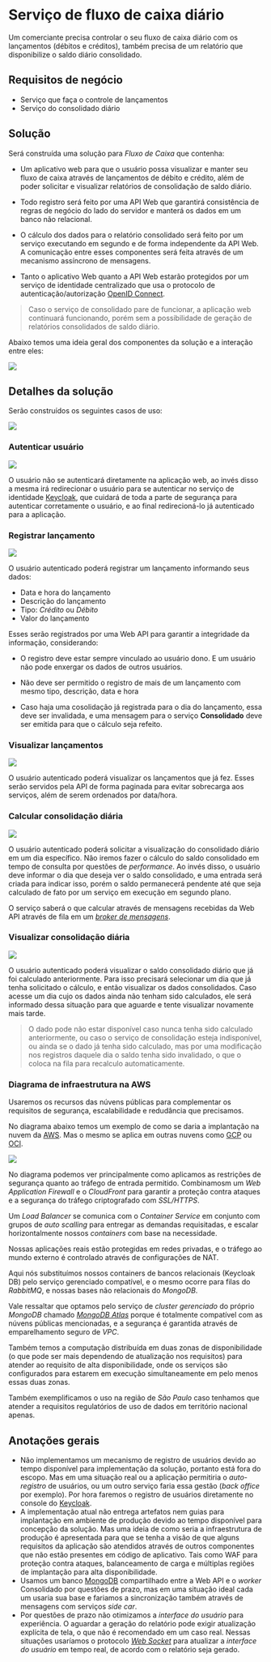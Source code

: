 # Serviço de fluxo de caixa diário

Um comerciante precisa controlar o seu fluxo de caixa diário com os lançamentos
(débitos e créditos), também precisa de um relatório que disponibilize o saldo
diário consolidado.

## Requisitos de negócio

- Serviço que faça o controle de lançamentos
- Serviço do consolidado diário

## Solução

Será construída uma solução para *Fluxo de Caixa* que contenha:

- Um aplicativo web para que o usuário possa visualizar e manter seu fluxo de
  caixa através de lançamentos de débito e crédito, além de poder solicitar e
  visualizar relatórios de consolidação de saldo diário.

- Todo registro será feito por uma API Web que garantirá consistência de regras
  de negócio do lado do servidor e manterá os dados em um banco não relacional.

- O cálculo dos dados para o relatório consolidado será feito por um serviço
  executando em segundo e de forma independente da API Web. A comunicação
  entre esses componentes será feita através de um mecanismo assíncrono de
  mensagens.

- Tanto o aplicativo Web quanto a API Web estarão protegidos por um serviço de
  identidade centralizado que usa o protocolo de autenticação/autorização
  [OpenID Connect][OPENID_CONNECT].

> Caso o serviço de consolidado pare de funcionar, a aplicação web continuará
> funcionando, porém sem a possibilidade de geração de relatórios consolidados
> de saldo diário.

Abaixo temos uma ideia geral dos componentes da solução e a interação entre eles:

![](images/diagrama-componentes.png)

## Detalhes da solução

Serão construídos os seguintes casos de uso:

![](images/casos-de-uso.png)

### Autenticar usuário

![](images/caso-de-uso-autenticar-usuario.png)

O usuário não se autenticará diretamente na aplicação web, ao invés disso a
mesma irá redirecionar o usuário para se autenticar no serviço de identidade
[Keycloak][KEYCLOAK], que cuidará de toda a parte de segurança para autenticar
corretamente o usuário, e ao final redirecioná-lo já autenticado para a
aplicação.

### Registrar lançamento

![](images/caso-de-uso-registrar-lancamento.png)

O usuário autenticado poderá registrar um lançamento informando seus dados:

- Data e hora do lançamento
- Descrição do lançamento
- Tipo: _Crédito_ ou _Débito_
- Valor do lançamento

Esses serão registrados por uma Web API para garantir a integridade da
informação, considerando:

- O registro deve estar sempre vinculado ao usuário dono. E um usuário não pode
  enxergar os dados de outros usuários.

- Não deve ser permitido o registro de mais de um lançamento com mesmo tipo,
  descrição, data e hora

- Caso haja uma cosolidação já registrada para o dia do lançamento, essa
  deve ser invalidada, e uma mensagem para o serviço **Consolidado** deve ser
  emitida para que o cálculo seja refeito.

### Visualizar lançamentos

![](images/caso-de-uso-visualizar-lancamentos.png)

O usuário autenticado poderá visualizar os lançamentos que já fez. Esses serão
servidos pela API de forma paginada para evitar sobrecarga aos serviços, além
de serem ordenados por data/hora.

### Calcular consolidação diária

![](images/caso-de-uso-calcular-consolidacao-diaria.png)

O usuário autenticado poderá solicitar a visualização do consolidado diário em
um dia específico. Não iremos fazer o cálculo do saldo consolidado em tempo de
consulta por questões de _performance_. Ao invés disso, o usuário deve informar
o dia que deseja ver o saldo consolidado, e uma entrada será criada para indicar
isso, porém o saldo permanecerá pendente até que seja calculado de fato por um
serviço em execução em segundo plano.

O serviço saberá o que calcular através de mensagens recebidas da Web API
através de fila em um [_broker de mensagens_][MESSAGE_BROKER].

### Visualizar consolidação diária

![](images/caso-de-uso-visualizar-consolidacao-diaria.png)

O usuário autenticado poderá visualizar o saldo consolidado diário que já foi
calculado anteriormente. Para isso precisará selecionar um dia que já tenha
solicitado o cálculo, e então visualizar os dados consolidados. Caso acesse um
dia cujo os dados ainda não tenham sido calculados, ele será informado dessa
situação para que aguarde e tente visualizar novamente mais tarde.

> O dado pode não estar disponível caso nunca tenha sido calculado anteriormente,
> ou caso o serviço de consolidação esteja indisponível, ou ainda se o dado já
> tenha sido calculado, mas por uma modificação nos registros daquele dia o
> saldo tenha sido invalidado, o que o coloca na fila para recalculo
> automaticamente.

### Diagrama de infraestrutura na AWS

Usaremos os recursos das núvens públicas para complementar os requisitos de
segurança, escalabilidade e redudância que precisamos.

No diagrama abaixo temos um exemplo de como se daria a implantação na nuvem
da [AWS][AWS]. Mas o mesmo se aplica em outras nuvens como [GCP][GCP] ou [OCI][OCI].

![](images/infraestrutura-aws.png)

No diagrama podemos ver principalmente como aplicamos as restrições de segurança
quanto ao tráfego de entrada permitido. Combinamosm um _Web Application Firewall_
e o _CloudFront_ para garantir a proteção contra ataques e a segurança do
tráfego criptografado com _SSL/HTTPS_.

Um _Load Balancer_ se comunica com o _Container Service_ em conjunto com grupos
de _auto scalling_ para entregar as demandas requisitadas, e escalar
horizontalmente nossos _containers_ com base na necessidade.

Nossas aplicações reais estão protegidas em redes privadas, e o tráfego ao mundo
externo é controlado através de configurações de NAT.

Aqui nós substituímos nossos containers de bancos relacionais (Keycloak DB) pelo
serviço gerenciado compatível, e o mesmo ocorre para filas do _RabbitMQ_, e
nossas bases não relacionais do _MongoDB_.

Vale ressaltar que optamos pelo serviço de _cluster gerenciado_ do próprio
_MongoDB_ chamado [_MongoDB Atlas_][MONGODB_ATLAS] porque é totalmente compatível
com as núvens públicas mencionadas, e a segurança é garantida através de
emparelhamento seguro de _VPC_.

Também temos a computação distribuída em duas zonas de disponibilidade (o que
pode ser mais dependendo de atualização nos requisitos) para atender ao requisito
de alta disponibilidade, onde os serviços são configurados para estarem em
execução simultaneamente em pelo menos essas duas zonas.

Também exemplificamos o uso na região de _São Paulo_ caso tenhamos que atender
a requisitos regulatórios de uso de dados em território nacional apenas.

## Anotações gerais

- Não implementamos um mecanismo de registro de usuários devido ao tempo
  disponível para implementação da solução, portanto está fora do escopo.
  Mas em uma situação real ou a aplicação permitiria o *auto-registro* de
  usuários, ou um outro serviço faria essa gestão (*back office* por exemplo).
  Por hora faremos o registro de usuários diretamente no console do
  [Keycloak][KEYCLOAK].
- A implementação atual não entrega artefatos nem guias para implantação em
  ambiente de produção devido ao tempo disponível para concepção da solução.
  Mas uma ideia de como seria a infraestrutura de produção é apresentada para
  que se tenha a visão de que alguns requisitos da aplicação são atendidos
  através de outros componentes que não estão presentes em código de aplicativo.
  Tais como WAF para proteção contra ataques, balanceamento de carga e múltiplas
  regiões de implantação para alta disponibilidade.
- Usamos um banco [MongoDB][MONGODB] compartilhado entre a Web API e o _worker_ Consolidado
  por questões de prazo, mas em uma situação ideal cada um usaria sua base e
  fariamos a sincronização também através de mensagens com serviços _side car_.
- Por questões de prazo não otimizamos a _interface do usuário_ para experiência.
  O aguardar a geração do relatório pode exigir atualização explícita de tela, o
  que não é recomendado em um caso real. Nessas situações usaríamos o protocolo
  [_Web Socket_][WEBSOCKET] para atualizar a _interface do usuário_ em tempo
  real, de acordo com o relatório seja gerado.


<!-- links -->
[OPENID_CONNECT]: https://openid.net/developers/how-connect-works
[KEYCLOAK]: https://www.keycloak.org
[MONGODB]: https://www.mongodb.com
[WEBSOCKET]: https://developer.mozilla.org/pt-BR/docs/Web/API/WebSockets_API
[MESSAGE_BROKER]: https://en.wikipedia.org/wiki/Message_broker
[AWS]:
  <https://aws.amazon.com/pt>
  "Amazon Web Services"
[GCP]:
  <https://cloud.google.com>
  "Google Cloud Platform"
[OCI]:
  <https://www.oracle.com/br/cloud/compute>
  "Oracle Cloud Infrastructure"
[WAF]: https://pt.wikipedia.org/wiki/Web_Application_Firewall
[MONGODB_ATLAS]: https://www.mongodb.com/atlas
